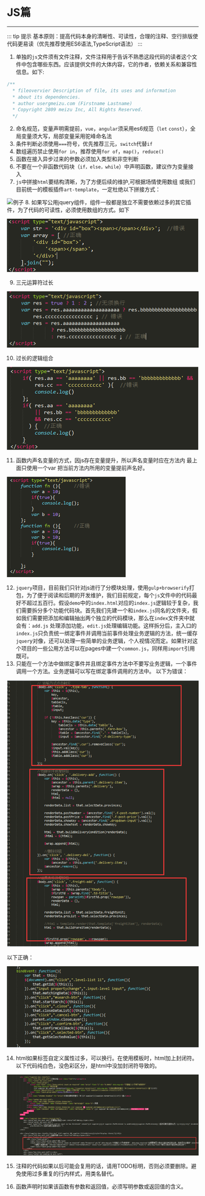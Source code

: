 # JS篇
---

::: tip 提示
基本原则：提高代码本身的清晰性、可读性，合理的注释、空行排版使代码更易读（优先推荐使用ES6语法,TypeScript语法）
:::

1. 单独的`js`文件须有文件注释，文件注释用于告诉不熟悉这段代码的读者这个文件中包含哪些东西。应该提供文件的大体内容，它的作者，依赖关系和兼容性信息。如下:
```js
/**
  * fileovervier Description of file, its uses and information
  * about its dependencies.
  * author usergmeizu.com (Firstname Lastname)
  * Copyright 2809 meizu Inc, All Rights Reserved.
  */
```
2. 命名规范，变量声明需提前，`vue`，`angular`须采用es6规范（`let` `const`），全局变量须大写，局部变量采用驼峰命名法
3. 条件判断必须使用`===`符号，优先推荐三元，`switch`代替`if`
4. 数组遍历禁止使用`for in`，推荐使用`for of`，`map()`，`reduce()`
5. 函数在接入异步过来的参数必须加入类型和非空判断
6. 不要在一个非函数代码块（`if，else，while`）中声明函数，建议作为变量接入
7. `js`中拼接`html`要结构清晰，为了方便后续的维护,可根据场情使用数组	 或我们目前统一的模板插件`art-template`，一定杜绝以下拼接方式：

![例子](../../.vuepress/public/assets/images/js-example.png "例子")
8. 如果写公用jquery组件，组件一般都是独立不需要依赖过多的其它插件，为了代码的可读性，必须使用数组的方式。如下

![例子](../../.vuepress/public/assets/images/js-example2.png "例子")

9. 三元运算符过长

![例子](../../.vuepress/public/assets/images/js-example3.png "例子")

10. 过长的逻辑组合

![例子](../../.vuepress/public/assets/images/js-example4.png "例子")

11. 函数内声名变量的方式，因js存在变量提升，所以声名变量时应在方法内	 最上面只使用一个var 把当前方法内所用的变量提前声名好。

![例子](../../.vuepress/public/assets/images/js-example5.png "例子")

12. `jquery`项目，目前我们只针对js进行了分模块处理，使用`gulp+browserify`打包，为了便于阅读和后期的开发维护，我们目前规定，每个`js`文件中的代码最好不超过五百行。假设`demo`中的`index.html`对应的`index.js`逻辑较于复杂，我们需要拆分多个功能代码块。首先我们先建一个和`index.js`同名的文件夹，假如我们需要把添加和编辑抽出两个独立的代码模块，那么在`index`文件夹中就会有：`add.js` 处理添加功能，`edit.js`处理编辑功能。这样拆分后，主入口的`index.js`只负责统一绑定事件并调用当前事件处理业务逻辑的方法，统一缓存`jquer`y对像，还可以处理一些简单的业务逻辑，个人视情况而定。如果针对这个项目的一些公用方法可以在pages中建一个`common.js`，同样用`import`引用既可。
13. 只能在一个方法中做绑定事件并且绑定事件方法中不要写业务逻辑，一个事件调用一个方法。业务逻辑可以写在绑定事件调用的方法中。
以下为错误：

![例子](../../.vuepress/public/assets/images/js-example6.png "例子")

以下正确：

![例子](../../.vuepress/public/assets/images/js-example7.png "例子")

14. html如果标签自定义属性过多，可以换行。在使用模板时，html加上封闭符。
以下代码纯白色，没色彩区分，是html中没加封闭符导致的。

![例子](../../.vuepress/public/assets/images/js-example8.png "例子")

15. 注释的代码如果以后可能会复用的话，请用TODO标明，否则必须要删除。避免使用过多重复的行内样式，用类名替代。

16. 函数声明时如果该函数有参数和返回值，必须写明参数或返回值的含义。
